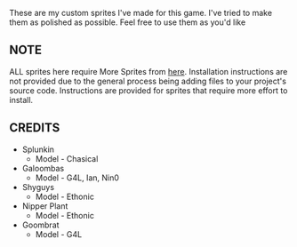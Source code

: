 These are my custom sprites I've made for this game. I've tried to make them as polished as possible. Feel free to use them as you'd like

## NOTE
ALL sprites here require More Sprites from [here](https://github.com/Developers-Collective/NSMBW-Custom-Sprites/releases/tag/MoreSprites).
Installation instructions are not provided due to the general process being adding files to your project's source code.
Instructions are provided for sprites that require more effort to install.

## CREDITS
- Splunkin
	* Model - Chasical
- Galoombas
	* Model - G4L, Ian, Nin0
- Shyguys
	* Model - Ethonic
- Nipper Plant
	* Model - Ethonic
- Goombrat
	* Model - G4L